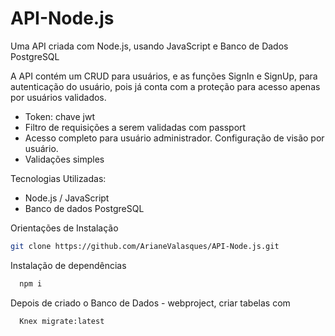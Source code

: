 # API-Node.js
Uma API criada com Node.js, usando JavaScript e Banco de Dados PostgreSQL

A API contém um CRUD para usuários, e as funções SignIn e SignUp, para autenticação do usuário, pois já conta com a proteção para acesso apenas por usuários validados.

- Token: chave jwt
- Filtro de requisições a serem validadas com passport
- Acesso completo para usuário administrador. Configuração de visão por usuário.
- Validações simples

Tecnologias Utilizadas: 
* Node.js / JavaScript
* Banco de dados PostgreSQL

Orientações de Instalação

```bash
git clone https://github.com/ArianeValasques/API-Node.js.git
```

Instalação de dependências

```bash
  npm i
```

Depois de criado o Banco de Dados - webproject, criar tabelas com 

```bash
  Knex migrate:latest
```
